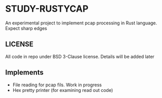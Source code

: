 STUDY-RUSTYCAP
==============

An experimental project to implement pcap processing in Rust language. Expect sharp edges

LICENSE
-------
All code in repo under BSD 3-Clause license. Details will be added later

Implements
----------
* File reading for pcap fils. Work in progress
* Hex pretty printer (for examining read out code)
